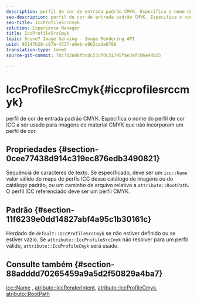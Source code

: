 ```yaml
---
description: perfil de cor de entrada padrão CMYK. Especifica o nome do perfil de cor ICC a ser usado para imagens de material CMYK que não incorporam um perfil de cor.
seo-description: perfil de cor de entrada padrão CMYK. Especifica o nome do perfil de cor ICC a ser usado para imagens de material CMYK que não incorporam um perfil de cor.
seo-title: IccProfileSrcCmyk
solution: Experience Manager
title: IccProfileSrcCmyk
topic: Scene7 Image Serving - Image Rendering API
uuid: 95147b28-c87b-4337-a0eb-a962ca1e8786
translation-type: tm+mt
source-git-commit: 7bc7b3a86fbcdc57cfdc31745fae3afc06e44b15

---
```



# IccProfileSrcCmyk{#iccprofilesrccmyk}

perfil de cor de entrada padrão CMYK. Especifica o nome do perfil de cor ICC a ser usado para imagens de material CMYK que não incorporam um perfil de cor.

## Propriedades {#section-0cee77438d914c319ec876edb3490821}

Sequência de caracteres de texto. Se especificado, deve ser um `icc::Name` valor válido do mapa de perfis ICC desse catálogo de imagens ou do catálogo padrão, ou um caminho de arquivo relativo a `attribute::RootPath`. O perfil ICC referenciado deve ser um perfil CMYK.

## Padrão {#section-11f6239e0dd14827abf4a95c1b30161c}

Herdado de `default::IccProfileSrcCmyk` se não estiver definido ou se estiver vazio. Se `attribute::IccProfileSrcCmyk` não resolver para um perfil válido, `attribute::IccProfileCmyk` será usado.

## Consulte também {#section-88adddd70265459a9a5d2f50829a4ba7}

[icc::Name](../../../../../ir-api/material-cat/image-rendering-api-ref/c-ir-material-catalog/c-ir-icc-profile-map-reference/r-ir-name-icc.md#reference-7a293ede360e433782575f8f6a562ac2) , [atributo::IccRenderIntent](../../../../../ir-api/material-cat/image-rendering-api-ref/c-ir-material-catalog/c-ir-attributes-reference/r-ir-iccrenderintent.md#reference-3b80b7a4c25545a593c5076f318b5c40), [atributo::IccProfileCmyk](../../../../../ir-api/material-cat/image-rendering-api-ref/c-ir-material-catalog/c-ir-attributes-reference/r-ir-iccprofilecmyk.md#reference-55aead2d924847ffbd1be4c46add7127), [atributo::RootPath](../../../../../ir-api/material-cat/image-rendering-api-ref/c-ir-material-catalog/c-ir-attributes-reference/r-ir-rootpath.md#reference-a4d7c96b62e14fcbad1740c702f160f3)
